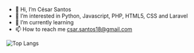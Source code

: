 - 👋 Hi, I’m César Santos 
- 👀 I’m interested in Python, Javascript, PHP, HTML5, CSS and Laravel
- 🌱 I’m currently learning 
- 📫 How to reach me csar.santos18@gmail.com

<!---
cesarsantos96/cesarsantos96 is a ✨ special ✨ repository because its `README.md` (this file) appears on your GitHub profile.
You can click the Preview link to take a look at your changes.
--->


![Top Langs](https://github-readme-stats.vercel.app/api/top-langs/?cesarsantos96=mycesarsantos96&theme=tokyonight)
